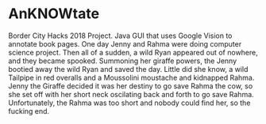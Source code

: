 # AnKNOWtate
Border City Hacks 2018 Project. Java GUI that uses Google Vision to annotate book pages.
One day Jenny and Rahma were doing computer science project. Then all of a sudden, a wild Ryan appeared out of nowhere, and they became spooked. Summoning her giraffe powers, the Jenny bootied away the wild Ryan and saved the day. Little did she know, a wild Tailpipe in red overalls and a Moussolini moustache and kidnapped Rahma. Jenny the Giraffe decided it was her destiny to go save Rahma the cow, so she set off with her short neck oscilating back and forth to go save Rahma. Unfortunately, the Rahma was too short and nobody could find her, so the fucking end.
